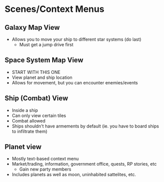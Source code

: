 # Scenes/Context Menus

## Galaxy Map View
- Allows you to move your ship to different star systems (do last)
  - Must get a jump drive first

## Space System Map View
- START WITH THIS ONE
- View planet and ship location
- Allows for movement, but you can encounter enemies/events

## Ship (Combat) View
- Inside a ship
- Can only view certain tiles
- Combat allowed
- Ships shouldn't have armements by default (ie. you have to board ships to infiltrate them)

## Planet view
- Mostly text-based context menu
- Market/trading, information, government office, quests, RP stories, etc
  - Gain new party members
- Includes planets as well as moon, uninhabited sattelites, etc.

